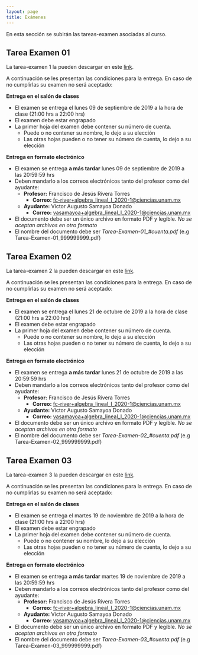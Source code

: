 ```yaml
---
layout: page
title: Exámenes
---
```


En esta sección se subirán las tareas-examen asociadas al curso. 

## Tarea Examen 01

<p class="message">
La tarea-examen 1 la pueden descargar en este <a href="https://drive.google.com/file/d/1eEk4qPri4CGfixfWFc3NHk1oAjIPxfq9/view?usp=sharing" target="_blank">link</a>.
</p>


A continuación se les presentan las condiciones para la entrega. En caso de no cumplirlas su examen no será aceptado:

**Entrega en el salón de clases**

- El examen se entrega el lunes 09 de septiembre de 2019 a la hora de clase (21:00 hrs a 22:00 hrs)
- El examen debe estar engrapado 
- La primer hoja del examen debe contener su número de cuenta.
   - Puede o no contener su nombre, lo dejo a su elección
   - Las otras hojas pueden o no tener su número de cuenta, lo dejo a su elección


**Entrega en formato electrónico**

- El examen se entrega **a más tardar** lunes 09 de septiembre de 2019 a las 20:59:59 hrs
- Deben mandarlo a los correos electrónicos tanto del profesor como del ayudante:
    - **Profesor:** Francisco de Jesús Rivera Torres
        - **Correo:** fc-river+algebra_lineal_I_2020-1@ciencias.unam.mx
    - **Ayudante:** Víctor Augusto Samayoa Donado
        - **Correo:** vasamayoa+algebra_lineal_I_2020-1@ciencias.unam.mx
- El documento debe ser un único archivo en formato PDF y legible. *No se aceptan archivos en otro formato*
- El nombre del documento debe ser *Tarea-Examen-01_#cuenta.pdf* (e.g Tarea-Examen-01_999999999.pdf)

## Tarea Examen 02

<p class="message">
La tarea-examen 2 la pueden descargar en este <a href="https://drive.google.com/file/d/1RfE2YyjBAiijXQEJwRvgXe5baq_0jg-O/view?usp=sharing" target="_blank">link</a>.
</p>


A continuación se les presentan las condiciones para la entrega. En caso de no cumplirlas su examen no será aceptado:

**Entrega en el salón de clases**

- El examen se entrega el lunes 21 de octubre de 2019 a la hora de clase (21:00 hrs a 22:00 hrs)
- El examen debe estar engrapado 
- La primer hoja del examen debe contener su número de cuenta.
   - Puede o no contener su nombre, lo dejo a su elección
   - Las otras hojas pueden o no tener su número de cuenta, lo dejo a su elección


**Entrega en formato electrónico**

- El examen se entrega **a más tardar** lunes 21 de octubre de 2019 a las 20:59:59 hrs
- Deben mandarlo a los correos electrónicos tanto del profesor como del ayudante:
    - **Profesor:** Francisco de Jesús Rivera Torres
        - **Correo:** fc-river+algebra_lineal_I_2020-1@ciencias.unam.mx
    - **Ayudante:** Víctor Augusto Samayoa Donado
        - **Correo:** vasamayoa+algebra_lineal_I_2020-1@ciencias.unam.mx
- El documento debe ser un único archivo en formato PDF y legible. *No se aceptan archivos en otro formato*
- El nombre del documento debe ser *Tarea-Examen-02_#cuenta.pdf* (e.g Tarea-Examen-02_999999999.pdf)

## Tarea Examen 03

<p class="message">
La tarea-examen 3 la pueden descargar en este <a href="https://drive.google.com/file/d/1p1m_6zbsPOVUjv7_fheb7ah9fNq5p-ru/view?usp=sharing" target="_blank">link</a>.
</p>


A continuación se les presentan las condiciones para la entrega. En caso de no cumplirlas su examen no será aceptado:

**Entrega en el salón de clases**

- El examen se entrega el martes 19 de noviembre de 2019 a la hora de clase (21:00 hrs a 22:00 hrs)
- El examen debe estar engrapado 
- La primer hoja del examen debe contener su número de cuenta.
   - Puede o no contener su nombre, lo dejo a su elección
   - Las otras hojas pueden o no tener su número de cuenta, lo dejo a su elección


**Entrega en formato electrónico**

- El examen se entrega **a más tardar** martes 19 de noviembre de 2019 a las 20:59:59 hrs
- Deben mandarlo a los correos electrónicos tanto del profesor como del ayudante:
    - **Profesor:** Francisco de Jesús Rivera Torres
        - **Correo:** fc-river+algebra_lineal_I_2020-1@ciencias.unam.mx
    - **Ayudante:** Víctor Augusto Samayoa Donado
        - **Correo:** vasamayoa+algebra_lineal_I_2020-1@ciencias.unam.mx
- El documento debe ser un único archivo en formato PDF y legible. *No se aceptan archivos en otro formato*
- El nombre del documento debe ser *Tarea-Examen-03_#cuenta.pdf* (e.g Tarea-Examen-03_999999999.pdf)